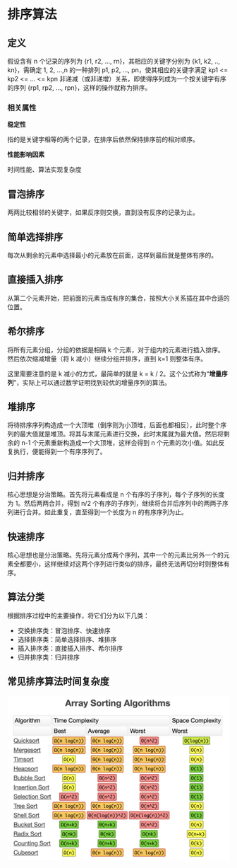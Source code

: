 # 排序算法

## 定义

假设含有 n 个记录的序列为 {r1, r2, ..., rn}，其相应的关键字分别为 {k1, k2, .., kn}，需确定 1, 2, ...,n 的一种排列 p1, p2, ..., pn，使其相应的关键字满足 kp1 <= kp2 <= ... <= kpn 非递减（或非递增）关系，即使得序列成为一个按关键字有序的序列 {rp1, rp2, ..., rpn}，这样的操作就称为排序。

### 相关属性

**稳定性**

指的是关键字相等的两个记录，在排序后依然保持排序前的相对顺序。

**性能影响因素**

时间性能、算法实现复杂度

## 冒泡排序

两两比较相邻的关键字，如果反序则交换，直到没有反序的记录为止。

## 简单选择排序

 每次从剩余的元素中选择最小的元素放在前面，这样到最后就是整体有序的。

## 直接插入排序

从第二个元素开始，把前面的元素当成有序的集合，按照大小关系插在其中合适的位置。

## 希尔排序

将所有元素分组，分组的依据是相隔 k 个元素，对于组内的元素进行插入排序。然后依次缩减增量（将 k 减小）继续分组并排序，直到 k=1 则整体有序。

这里需要注意的是 k 减小的方式，最简单的就是 k = k / 2。这个公式称为“**增量序列**”，实际上可以通过数学证明找到较优的增量序列的算法。

## 堆排序

将待排序序列构造成一个大顶堆（倒序则为小顶堆，后面也都相反），此时整个序列的最大值就是堆顶。将其与末尾元素进行交换，此时末尾就为最大值。然后将剩余的 n-1 个元素重新构造成一个大顶堆，这样会得到 n 个元素的次小值。如此反复执行，便能得到一个有序序列了。

## 归并排序

核心思想是分治策略。首先将元素看成是 n 个有序的子序列，每个子序列的长度为 1。然后两两合并，得到 n/2 个有序的子序列，继续将合并后序列中的两两子序列进行合并。如此重复，直至得到一个长度为 n 的有序序列为止。

## 快速排序

核心思想也是分治策略。先将元素分成两个序列，其中一个的元素比另外一个的元素全都要小，这样继续对这两个序列进行类似的排序，最终无法再切分时则整体有序。

## 算法分类

根据排序过程中的主要操作，将它们分为以下几类：

* 交换排序类：冒泡排序、快速排序
* 选择排序类：简单选择排序、堆排序
* 插入排序类：直接插入排序、希尔排序
* 归并排序类：归并排序

## 常见排序算法时间复杂度

![](../img/algorithm/sorting.png)




